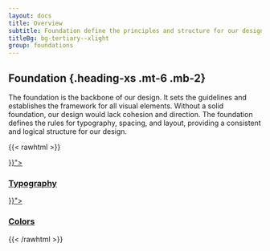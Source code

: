 ```yaml
---
layout: docs
title: Overview
subtitle: Foundation define the principles and structure for our design.
titleBg: bg-tertiary--xlight
group: foundations
---
```


## Foundation {.heading-xs .mt-6 .mb-2}
The foundation is the backbone of our design. It sets the guidelines and establishes the framework for all visual elements. Without a solid foundation, our design would lack cohesion and direction. The foundation defines the rules for typography, spacing, and layout, providing a consistent and logical structure for our design. 


{{< rawhtml >}}

<section class="layout layout-2-col gap-4 mt-8">
	<a class="link-black" href="{{< ref "/docs/foundations/typography" >}}">
		<div class="bg-primary--xlight p-10 rounded" >
			<h3 class="heading">Typography</h3>
		</div>
	</a>
	<a class="link-black" href="{{< ref "/docs/foundations/colors" >}}">
		<div class="bg-secondary--xlight p-10 rounded">
			<h3 class="heading">Colors</h3>
		</div>
	</a>
</section>

{{< /rawhtml >}}
